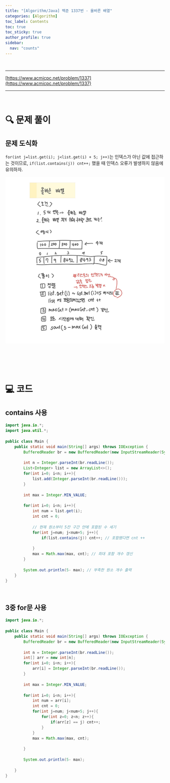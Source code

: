 ```yaml
---
title: "[Algorithm/Java] 백준 1337번 - 올바른 배열"
categories: [Algorithm]
toc_label: Contents
toc: true
toc_sticky: true
author_profile: true
sidebar:
  nav: "counts"
---
```


<br>

---

[https://www.acmicpc.net/problem/1337](https://www.acmicpc.net/problem/1337)

---

<br>

# 🔍 문제 풀이

## 문제 도식화

`for(int j=list.get(i); j<list.get(i) + 5; j++)`는 인덱스가 아닌 값에 접근하는 것이므로, `if(list.contains(j)) cnt++;` 했을 때 인덱스 오류가 발생하지 않음에 유의하자.

![assets/images/2025/1337.jpg](../../../assets/images/2025/1337.jpg)

<br>

<br><br>

# 💻 코드

## contains 사용

```java
import java.io.*;
import java.util.*;

public class Main {
    public static void main(String[] args) throws IOException {
        BufferedReader br = new BufferedReader(new InputStreamReader(System.in));

        int n = Integer.parseInt(br.readLine());
        List<Integer> list = new ArrayList<>();
        for(int i=0; i<n; i++){
            list.add(Integer.parseInt(br.readLine()));
        }

        int max = Integer.MIN_VALUE;

        for(int i=0; i<n; i++){
            int num = list.get(i);
            int cnt = 0;

            // 현재 원소부터 5칸 구간 안에 포함된 수 세기
            for(int j=num; j<num+5; j++){
                if(list.contains(j)) cnt++; // 포함됐다면 cnt ++

            }
            max = Math.max(max, cnt); // 최대 포함 개수 갱신
        }

        System.out.println(5- max); // 부족한 원소 개수 출력
    }
}
```

<br>

## 3중 for문 사용

```java
import java.io.*;

public class Main {
    public static void main(String[] args) throws IOException {
        BufferedReader br = new BufferedReader(new InputStreamReader(System.in));

        int n = Integer.parseInt(br.readLine());
        int[] arr = new int[n];
        for(int i=0; i<n; i++){
            arr[i] = Integer.parseInt(br.readLine());
        }

        int max = Integer.MIN_VALUE;

        for(int i=0; i<n; i++){
            int num = arr[i];
            int cnt = 0;
            for(int j=num; j<num+5; j++){
                for(int z=0; z<n; z++){
                    if(arr[z] == j) cnt++;
                }
            }
            max = Math.max(max, cnt);

        }

        System.out.println(5- max);

    }
}

```

<br>
